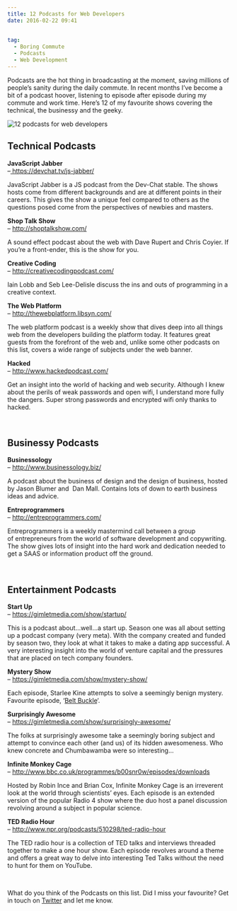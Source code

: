 ```yaml
---
title: 12 Podcasts for Web Developers
date: 2016-02-22 09:41
  
 
tag:
  - Boring Commute
  - Podcasts
  - Web Development
---
```

Podcasts are the hot thing in broadcasting at the moment, saving millions of people&#8217;s sanity during the daily commute. In recent months I&#8217;ve become a bit of a podcast hoover, listening to episode after episode during my commute and work time. Here&#8217;s 12 of my favourite shows covering the technical, the businessy and the geeky.

![12 podcasts for web developers](/assets/images/import/2016/02/Screen-Shot-2016-02-21-at-10.34.13.png)

## **Technical Podcasts**

<span style="font-weight: 400;"><strong>JavaScript Jabber</strong><br /> &#8211;</span>[ <span style="font-weight: 400;">https://devchat.tv/js-jabber/</span>](https://devchat.tv/js-jabber/ "Javascript Jabber")

JavaScript Jabber is a JS podcast from the Dev-Chat stable. The shows hosts come from different backgrounds and are at different points in their careers. This gives the show a unique feel compared to others as the questions posed come from the perspectives of newbies and masters.

<span style="font-weight: 400;"><strong>Shop Talk Show</strong><br /> &#8211; </span>[<span style="font-weight: 400;">http://shoptalkshow.com/</span>](http://shoptalkshow.com/ "Fart Sound Effect Podcast")

A sound effect podcast about the web with Dave Rupert and Chris Coyier. If you&#8217;re a front-ender, this is the show for you.

<span style="font-weight: 400;"><strong>Creative Coding</strong><br /> &#8211; </span>[<span style="font-weight: 400;">http://creativecodingpodcast.com/</span>](http://creativecodingpodcast.com/ "Creatve Coding Podcast")

Iain Lobb and Seb Lee-Delisle discuss the ins and outs of programming in a creative context.

<span style="font-weight: 400;"><strong>The Web Platform</strong><br /> &#8211; </span>[<span style="font-weight: 400;">http://thewebplatform.libsyn.com/<br /> </span>](http://thewebplatform.libsyn.com/ "The Web Platform")

The web platform podcast is a weekly show that dives deep into all things web from the developers building the platform today. It features great guests from the forefront of the web and, unlike some other podcasts on this list, covers a wide range of subjects under the web banner.

<span style="font-weight: 400;"><strong>Hacked</strong><br /> &#8211; </span>[<span style="font-weight: 400;">http://www.hackedpodcast.com/</span>](http://www.hackedpodcast.com/ "Hacked Podcast")

Get an insight into the world of hacking and web security. Although I knew about the perils of weak passwords and open wifi, I understand more fully the dangers. Super strong passwords and encrypted wifi only thanks to hacked.

&nbsp;

## Businessy Podcasts

<span style="font-weight: 400;"><strong>Businessology</strong><br /> &#8211; </span>[<span style="font-weight: 400;">http://www.businessology.biz/</span>](http://www.businessology.biz/ "Businessology")

A podcast about the business of design and the design of business, hosted by Jason Blumer and  Dan Mall. Contains lots of down to earth business ideas and advice.

<span style="font-weight: 400;"><strong>Entreprogrammers</strong><br /> &#8211; </span>[<span style="font-weight: 400;">http://entreprogrammers.com/</span>](http://entreprogrammers.com/ "Entreprogrammers")

Entreprogrammers is a weekly mastermind call between a group of entrepreneurs from the world of software development and copywriting. The show gives lots of insight into the hard work and dedication needed to get a SAAS or information product off the ground.

&nbsp;

## Entertainment Podcasts

<span style="font-weight: 400;"><strong>Start Up</strong><br /> &#8211; </span>[<span style="font-weight: 400;">https://gimletmedia.com/show/startup/</span>](https://gimletmedia.com/show/startup/ "Startup Podcast")

This is a podcast about&#8230;well&#8230;a start up. Season one was all about setting up a podcast company (very meta). With the company created and funded by season two, they look at what it takes to make a dating app successful. A very interesting insight into the world of venture capital and the pressures that are placed on tech company founders.

<span style="font-weight: 400;"><strong>Mystery Show</strong><br /> &#8211; </span>[<span style="font-weight: 400;">https://gimletmedia.com/show/mystery-show/</span>](https://gimletmedia.com/show/mystery-show/ "Mystery Show")

Each episode, Starlee Kine attempts to solve a seemingly benign mystery. Favourite episode, &#8216;[Belt Buckle](https://gimletmedia.com/episode/case-3-belt-buckle/)&#8216;.

<span style="font-weight: 400;"><strong>Surprisingly Awesome</strong><br /> &#8211; </span>[<span style="font-weight: 400;">https://gimletmedia.com/show/surprisingly-awesome/</span>](https://gimletmedia.com/show/surprisingly-awesome/ "Suprisingly Awesome")

The folks at surprisingly awesome take a seemingly boring subject and attempt to convince each other (and us) of its hidden awesomeness. Who knew concrete and Chumbawamba were so interesting&#8230;

<span style="font-weight: 400;"><strong>Infinite Monkey Cage</strong><br /> &#8211; </span>[<span style="font-weight: 400;">http://www.bbc.co.uk/programmes/b00snr0w/episodes/downloads</span>](http://www.bbc.co.uk/programmes/b00snr0w/episodes/downloads "Infinite Monkey Cage")

Hosted by Robin Ince and Brian Cox, Infinite Monkey Cage is an irreverent look at the world through scientists&#8217; eyes. Each episode is an extended version of the popular Radio 4 show where the duo host a panel discussion revolving around a subject in popular science.

<span style="font-weight: 400;"><strong>TED Radio Hour</strong><br /> &#8211; </span>[<span style="font-weight: 400;">http://www.npr.org/podcasts/510298/ted-radio-hour</span>](http://www.npr.org/podcasts/510298/ted-radio-hour "Ted Radio Hour")

The TED radio hour is a collection of TED talks and interviews threaded together to make a one hour show. Each episode revolves around a theme and offers a great way to delve into interesting Ted Talks without the need to hunt for them on YouTube.

&nbsp;

What do you think of the Podcasts on this list. Did I miss your favourite? Get in touch on [Twitter](https://twitter.com/tonyedwardspz "Tony Edwards Web Developer") and let me know.
